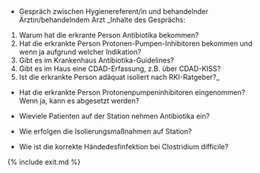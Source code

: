 
* Gespräch zwischen Hygienereferent/in und behandelnder Ärztin/behandelndem Arzt
_Inhalte des Gesprächs:
1. Warum hat die erkrante Person Antibiotika bekommen?
2. Hat die erkrankte Person Protonen-Pumpen-Inhibitoren bekommen und wenn ja aufgrund welcher Indikation?
3. Gibt es im Krankenhaus Antibiotika-Guidelines?
4. Gibt es im Haus eine CDAD-Erfassung, z.B. über CDAD-KISS?
5. Ist die erkrankte Person adäquat isoliert nach RKI-Ratgeber?_

* Hat die erkrankte Person Protonenpumpeninhibitoren eingenommen? Wenn ja, kann es abgesetzt werden?

* Wieviele Patienten auf der Station nehmen Antibiotika ein?

* Wie erfolgen die Isolierungsmaßnahmen auf Station?

* Wie ist die korrekte Händedesfinfektion bei Clostridium difficile?


{% include exit.md %}
